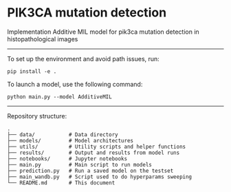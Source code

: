 PIK3CA mutation detection
==============================

Implementation Additive MIL model for pik3ca mutation detection in histopathological images

-------
To set up the environment and avoid path issues, run:
```
pip install -e .
```

To launch a model, use the following command:
```
python main.py --model AdditiveMIL
```
-------
Repository structure:
```
.
├── data/           # Data directory
├── models/         # Model architectures
├── utils/          # Utility scripts and helper functions
├── results/        # Output and results from model runs
├── notebooks/      # Jupyter notebooks
├── main.py         # Main script to run models
├── prediction.py   # Run a saved model on the testset
├── main_wandb.py   # Script used to do hyperparams sweeping
└── README.md       # This document
```

